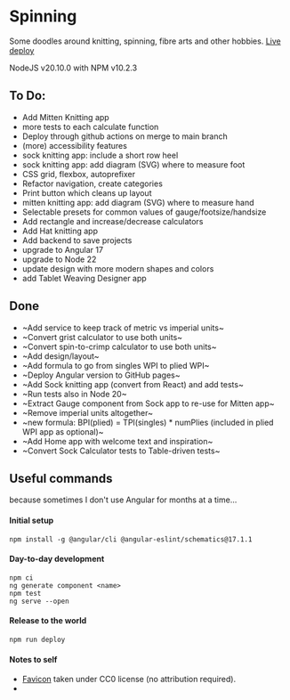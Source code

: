 # Spinning

Some doodles around knitting, spinning, fibre arts and other hobbies. [Live deploy](https://evelinev.github.io/spinning/)

NodeJS v20.10.0 with NPM v10.2.3

## To Do:

- Add Mitten Knitting app
- more tests to each calculate function
- Deploy through github actions on merge to main branch
- (more) accessibility features
- sock knitting app: include a short row heel
- sock knitting app: add diagram (SVG) where to measure foot
- CSS grid, flexbox, autoprefixer
- Refactor navigation, create categories
- Print button which cleans up layout
- mitten knitting app: add diagram (SVG) where to measure hand
- Selectable presets for common values of gauge/footsize/handsize
- Add rectangle and increase/decrease calculators
- Add Hat knitting app
- Add backend to save projects
- upgrade to Angular 17
- upgrade to Node 22
- update design with more modern shapes and colors
- add Tablet Weaving Designer app

## Done

- ~Add service to keep track of metric vs imperial units~
- ~Convert grist calculator to use both units~
- ~Convert spin-to-crimp calculator to use both units~
- ~Add design/layout~
- ~Add formula to go from singles WPI to plied WPI~
- ~Deploy Angular version to GitHub pages~
- ~Add Sock knitting app (convert from React) and add tests~
- ~Run tests also in Node 20~
- ~Extract Gauge component from Sock app to re-use for Mitten app~
- ~Remove imperial units altogether~
- ~new formula: BPI(plied) = TPI(singles) \* numPlies (included in plied WPI app as optional)~
- ~Add Home app with welcome text and inspiration~
- ~Convert Sock Calculator tests to Table-driven tests~

## Useful commands
because sometimes I don't use Angular for months at a time...

#### Initial setup
```
npm install -g @angular/cli @angular-eslint/schematics@17.1.1
```

#### Day-to-day development
```
npm ci
ng generate component <name>
npm test
ng serve --open
```

#### Release to the world
```
npm run deploy
```

#### Notes to self
+ [Favicon](https://www.svgrepo.com/svg/51340/sheep) taken under CC0 license (no attribution required).
+
